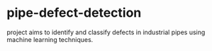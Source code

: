 # pipe-defect-detection
 project aims to identify and classify defects in industrial pipes using machine learning techniques. 
